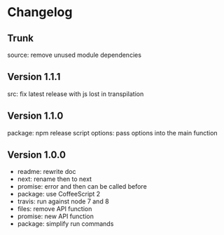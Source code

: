 
# Changelog

## Trunk

source: remove unused module dependencies

## Version 1.1.1

src: fix latest release with js lost in transpilation

## Version 1.1.0

package: npm release script
options: pass options into the main function

## Version 1.0.0

* readme: rewrite doc
* next: rename then to next
* promise: error and then can be called before
* package: use CoffeeScript 2
* travis: run against node 7 and 8
* files: remove API function
* promise: new API function
* package: simplify run commands
